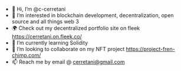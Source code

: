 - 👋 Hi, I’m @c-cerretani
- 👀 I’m interested in blockchain development, decentralization, open source and all things web 3
- 🌍 Check out my decentralized portfolio site on fleek https://cerretani.on.fleek.co/
- 🌱 I’m currently learning Solidity
- 💞️ I’m looking to collaborate on my NFT project https://project-fren-chimp.com/
- 📫 Reach me by email @ cerretani@gmail.com

<!---
c-cerretani/c-cerretani is a ✨ special ✨ repository because its `README.md` (this file) appears on your GitHub profile.
You can click the Preview link to take a look at your changes.
--->
